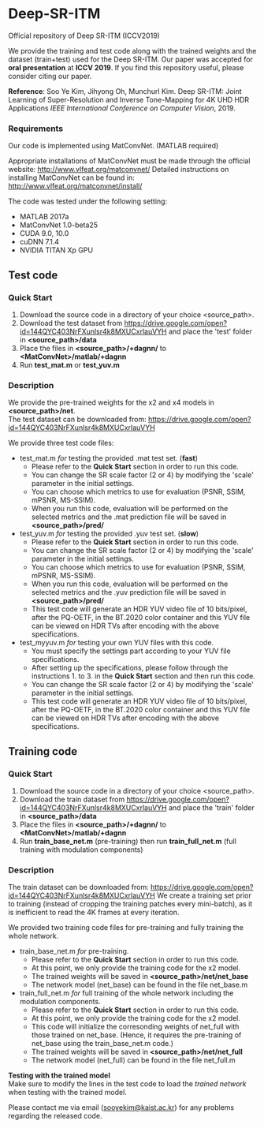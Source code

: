 # Deep-SR-ITM
Official repository of Deep SR-ITM (ICCV2019)

We provide the training and test code along with the trained weights and the dataset (train+test) used for the Deep SR-ITM.
Our paper was accepted for **oral presentation** at **ICCV 2019**.
If you find this repository useful, please consider citing our paper.

**Reference**: Soo Ye Kim, Jihyong Oh, Munchurl Kim. Deep SR-ITM: Joint Learning of Super-Resolution and Inverse Tone-Mapping for 4K UHD HDR Applications
*IEEE International Conference on Computer Vision*, 2019.

### Requirements
Our code is implemented using MatConvNet. (MATLAB required)

Appropriate installations of MatConvNet must be made through the official website: <http://www.vlfeat.org/matconvnet/>
Detailed instructions on installing MatConvNet can be found in: <http://www.vlfeat.org/matconvnet/install/>

The code was tested under the following setting:  
* MATLAB 2017a  
* MatConvNet 1.0-beta25  
* CUDA 9.0, 10.0  
* cuDNN 7.1.4  
* NVIDIA TITAN Xp GPU

## Test code
### Quick Start
1. Download the source code in a directory of your choice \<source_path\>.
2. Download the test dataset from <https://drive.google.com/open?id=144QYC403NrFXunlsr4k8MXUCxrlauVYH> and place the 'test' folder in **\<source_path\>/data**
3. Place the files in **\<source_path\>/+dagnn/** to **\<MatConvNet\>/matlab/+dagnn**
4. Run **test_mat.m** or **test_yuv.m**

### Description
We provide the pre-trained weights for the x2 and x4 models in **\<source_path\>/net**.  
The test dataset can be downloaded from:
<https://drive.google.com/open?id=144QYC403NrFXunlsr4k8MXUCxrlauVYH>

We provide three test code files:  
* test_mat.m *for* testing the provided .mat test set. (**fast**)  
  - Please refer to the **Quick Start** section in order to run this code.
  - You can change the SR scale factor (2 or 4) by modifying the 'scale' parameter in the initial settings.
  - You can choose which metrics to use for evaluation (PSNR, SSIM, mPSNR, MS-SSIM).
  - When you run this code, evaluation will be performed on the selected metrics and the .mat prediction file will be saved in **\<source_path\>/pred/**
* test_yuv.m *for* testing the provided .yuv test set. (**slow**)  
  - Please refer to the **Quick Start** section in order to run this code.
  - You can change the SR scale factor (2 or 4) by modifying the 'scale' parameter in the initial settings.
  - You can choose which metrics to use for evaluation (PSNR, SSIM, mPSNR, MS-SSIM).
  - When you run this code, evaluation will be performed on the selected metrics and the .yuv prediction file will be saved in **\<source_path\>/pred/**
  - This test code will generate an HDR YUV video file of 10 bits/pixel, 
after the PQ-OETF, in the BT.2020 color container and this YUV file can be viewed on HDR TVs after encoding with the above specifications.
* test_myyuv.m *for* testing your own YUV files with this code.
  - You must specify the settings part according to your YUV file specifications.
  - After setting up the specifications, please follow through the instructions 1. to 3. in the **Quick Start** section and then run this code.
  - You can change the SR scale factor (2 or 4) by modifying the 'scale' parameter in the initial settings.
  - This test code will generate an HDR YUV video file of 10 bits/pixel, 
after the PQ-OETF, in the BT.2020 color container and this YUV file can be viewed on HDR TVs after encoding with the above specifications.

## Training code
### Quick Start
1. Download the source code in a directory of your choice \<source_path\>.
2. Download the train dataset from <https://drive.google.com/open?id=144QYC403NrFXunlsr4k8MXUCxrlauVYH> and place the 'train' folder in **\<source_path\>/data**
3. Place the files in **\<source_path\>/+dagnn/** to **\<MatConvNet\>/matlab/+dagnn**
4. Run **train_base_net.m** (pre-training) then run **train_full_net.m** (full training with modulation components)

### Description
The train dataset can be downloaded from:
<https://drive.google.com/open?id=144QYC403NrFXunlsr4k8MXUCxrlauVYH>
We create a training set prior to training (instead of cropping the training patches every mini-batch), as it is inefficient to read the 4K frames at every iteration.  

We provided two training code files for pre-training and fully training the whole network.  
* train_base_net.m *for* pre-training.  
  - Please refer to the **Quick Start** section in order to run this code.
  - At this point, we only provide the training code for the x2 model.
  - The trained weights will be saved in **\<source_path\>/net/net_base**
  - The network model (net_base) can be found in the file net_base.m
* train_full_net.m *for* full training of the whole network including the modulation components.  
  - Please refer to the **Quick Start** section in order to run this code.
  - At this point, we only provide the training code for the x2 model.
  - This code will initialize the corresonding weights of net_full with those trained on net_base. (Hence, it requires the pre-training of net_base using the train_base_net.m code.)
  - The trained weights will be saved in **\<source_path\>/net/net_full**  
  - The network model (net_full) can be found in the file net_full.m
  
**Testing with the trained model**  
Make sure to modify the lines in the test code to load the *trained network* when testing with the trained model.

Please contact me via email (sooyekim@kaist.ac.kr) for any problems regarding the released code.
